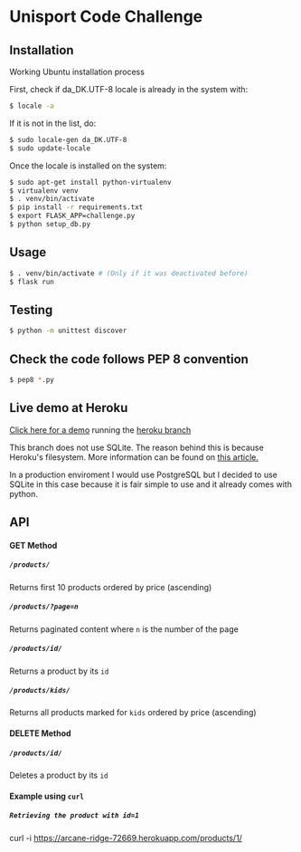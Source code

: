 # Unisport Code Challenge
## Installation
Working Ubuntu installation process

First, check if da_DK.UTF-8 locale is already in the system with:
```bash
$ locale -a
```
If it is not in the list, do:
```bash
$ sudo locale-gen da_DK.UTF-8
$ sudo update-locale
```

Once the locale is installed on the system:
```bash
$ sudo apt-get install python-virtualenv
$ virtualenv venv
$ . venv/bin/activate
$ pip install -r requirements.txt
$ export FLASK_APP=challenge.py
$ python setup_db.py

```

## Usage
```bash
$ . venv/bin/activate # (Only if it was deactivated before)
$ flask run

```

## Testing

```bash
$ python -m unittest discover
```

## Check the code follows PEP 8 convention
```bash
$ pep8 *.py
```

## Live demo at Heroku

[Click here for a demo](https://arcane-ridge-72669.herokuapp.com/products/) running the [heroku branch](https://github.com/Delape/sample/tree/heroku)

This branch does not use SQLite. The reason behind this is because Heroku's filesystem.
More information can be found on [this article.](https://devcenter.heroku.com/articles/sqlite3)

In a production enviroment I would use PostgreSQL but I decided to use SQLite in this case because it is fair simple to use and it already comes with python.

## API

#### GET Method

##### `/products/`

Returns first 10 products ordered by price (ascending)

##### `/products/?page=n`

Returns paginated content where `n` is the number of the page

##### `/products/id/`

Returns a product by its `id`

##### `/products/kids/`

Returns all products marked for `kids` ordered by price (ascending)

#### DELETE Method
##### `/products/id/`

Deletes a product by its `id`

#### Example using `curl`

##### `Retrieving the product with id=1`

curl -i https://arcane-ridge-72669.herokuapp.com/products/1/
